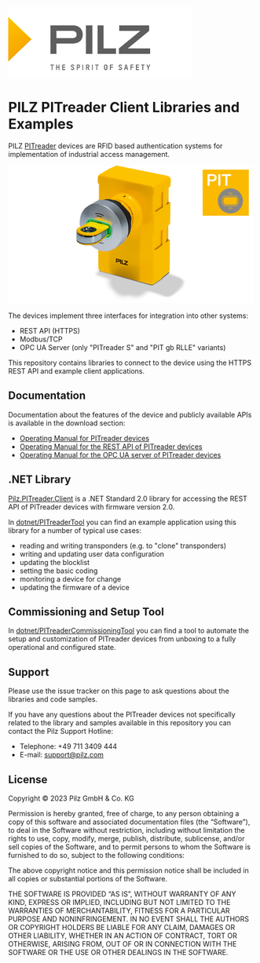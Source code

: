 [![PILZ](doc/pilz-logo.png)](https://www.pilz.com)

# PILZ PITreader Client Libraries and Examples

PILZ [PITreader](https://www.pilz.com/en-INT/iam) devices are RFID based authentication systems for implementation of industrial access management.

[![PILZ PITreader](doc/pitreader_ptm.png)](https://www.pilz.com/en-INT/iam)

The devices implement three interfaces for integration into other systems:
- REST API (HTTPS)
- Modbus/TCP
- OPC UA Server (only "PITreader S" and "PIT gb RLLE" variants)

This repository contains libraries to connect to the device using the HTTPS REST API and example client applications.

## Documentation

Documentation about the features of the device and publicly available APIs is available in the download section:

- [Operating Manual for PITreader devices](https://www.pilz.com/en-INT/search#SEARCH=1004806&pilz_group_type=download)
- [Operating Manual for the REST API of PITreader devices](https://www.pilz.com/en-INT/search#SEARCH=1005365&pilz_group_type=download)
- [Operating Manual for the OPC UA server of PITreader devices](https://www.pilz.com/en-INT/search#SEARCH=1005480&pilz_group_type=download)

## .NET Library

[Pilz.PITreader.Client](dotnet/PITreaderClient) is a .NET Standard 2.0 library for accessing the REST API of PITreader devices with firmware version 2.0.

In [dotnet/PITreaderTool](dotnet/PITreaderTool) you can find an example application using this library for a number of typical use cases:

- reading and writing transponders (e.g. to "clone" transponders)
- writing and updating user data configuration
- updating the blocklist
- setting the basic coding
- monitoring a device for change
- updating the firmware of a device

## Commissioning and Setup Tool

In [dotnet/PITreaderCommissioningTool](dotnet/PITreaderCommissioningTool) you can find a tool to automate the setup and customization of PITreader devices from unboxing to a fully operational and configured state.

## Support

Please use the issue tracker on this page to ask questions about the libraries and code samples.

If you have any questions about the PITreader devices not specifically related to the library and samples available in this repository you can contact the Pilz Support Hotline: 
- Telephone: +49 711 3409 444
- E-mail: support@pilz.com

## License

Copyright © 2023 Pilz GmbH & Co. KG

Permission is hereby granted, free of charge, to any person obtaining a copy of this software and associated documentation files (the “Software”), to deal in the Software without restriction, including without limitation the rights to use, copy, modify, merge, publish, distribute, sublicense, and/or sell copies of the Software, and to permit persons to whom the Software is furnished to do so, subject to the following conditions:

The above copyright notice and this permission notice shall be included in all copies or substantial portions of the Software.

THE SOFTWARE IS PROVIDED “AS IS”, WITHOUT WARRANTY OF ANY KIND, EXPRESS OR IMPLIED, INCLUDING BUT NOT LIMITED TO THE WARRANTIES OF MERCHANTABILITY, FITNESS FOR A PARTICULAR PURPOSE AND NONINFRINGEMENT. IN NO EVENT SHALL THE AUTHORS OR COPYRIGHT HOLDERS BE LIABLE FOR ANY CLAIM, DAMAGES OR OTHER LIABILITY, WHETHER IN AN ACTION OF CONTRACT, TORT OR OTHERWISE, ARISING FROM, OUT OF OR IN CONNECTION WITH THE SOFTWARE OR THE USE OR OTHER DEALINGS IN THE SOFTWARE.
